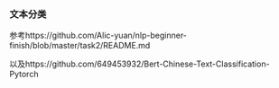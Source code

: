 ### 文本分类

参考https://github.com/Alic-yuan/nlp-beginner-finish/blob/master/task2/README.md

以及https://github.com/649453932/Bert-Chinese-Text-Classification-Pytorch
